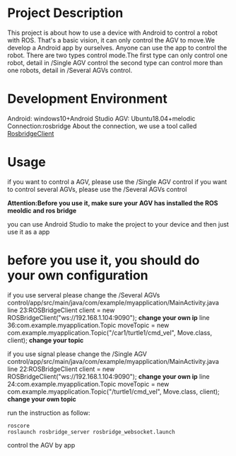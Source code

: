 # Project Description
This project is about how to use a device with Android to control a robot with ROS. That's a basic vision, it can only control the AGV to move.We develop a Android app by ourselves. Anyone can use the app to control the robot. There are two types control mode.The first type can only control one robot, detail in /Single AGV control the second type can control more than one robots, detail in /Several AGVs control.

# Development Environment
Android: windows10+Android Studio
AGV: Ubuntu18.04+melodic
Connection:rosbridge
About the connection, we use a tool called [RosbridgeClient](https://github.com/djilk/ROSBridgeClient)

# Usage
if you want to control a AGV, please use the /Single AGV control
if you want to control several AGVs, please use the /Several AGVs control

**Attention:Before you use it, make sure your AGV has installed the ROS meoldic and ros bridge**

you can use Android Studio to make the project to your device and then just use it as a app

# before you use it, you should do your own configuration

if you use serveral please change the /Several AGVs control/app/src/main/java/com/example/myapplication/MainActivity.java
line 23:ROSBridgeClient client = new ROSBridgeClient("ws://192.168.1.104:9090"); **change your own ip**
line 36:com.example.myapplication.Topic<Move> moveTopic = new com.example.myapplication.Topic<Move>("/car1/turtle1/cmd_vel", Move.class, client); **change your topic**

if you use signal please change the /Single AGV control/app/src/main/java/com/example/myapplication/MainActivity.java 
line 22:ROSBridgeClient client = new ROSBridgeClient("ws://192.168.1.104:9090"); **change your own ip**
line 24:com.example.myapplication.Topic<Move> moveTopic = new com.example.myapplication.Topic<Move>("/turtle1/cmd_vel", Move.class, client); **change your own topic**
  
run the instruction as follow:
```
roscore
roslaunch rosbridge_server rosbridge_websocket.launch
```
control the AGV by app

  

